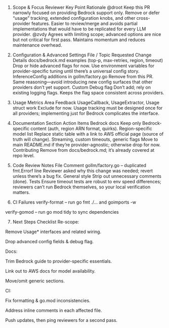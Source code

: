 1. Scope & Focus
Reviewer	Key Point	Rationale
@droot	Keep this PR narrowly focused on providing Bedrock support only. Remove or defer “usage” tracking, extended configuration knobs, and other cross-provider features.	Easier to review/merge and avoids partial implementations that would have to be replicated for every LLM provider.
@zvdy	Agrees with limiting scope; advanced options are nice but not critical for first pass.	Maintains momentum and reduces maintenance overhead.

2. Configuration & Advanced Settings
File / Topic	Requested Change	Details
docs/bedrock.md examples (top-p, max-retries, region, timeout)	Drop or hide advanced flags for now.	Use environment variables for provider-specific tuning until there’s a universal config story.
InferenceConfig additions in gollm/factory.go	Remove from this PR.	Same reasoning—avoid introducing new config surfaces that other providers don’t yet support.
Custom Debug flag	Don’t add; rely on existing logging flags.	Keeps the flag space consistent across providers.

3. Usage Metrics
Area	Feedback
UsageCallback, UsageExtractor, Usage struct work	Exclude for now. Usage tracking must be designed once for all providers; implementing just for Bedrock complicates the interface.

4. Documentation
Section	Action Items
Bedrock docs	Keep only Bedrock-specific content (auth, region ARN format, quirks).
Region-specific model list	Replace static table with a link to AWS official page (source of truth will change).
Streaming, custom timeouts, generic flags	Move to main README.md if they’re provider-agnostic; otherwise drop for now.
Contributing	Remove from docs/bedrock.md; it’s already covered at repo level.

5. Code Review Notes
File	Comment
gollm/factory.go – duplicated fmt.Errorf line	Reviewer asked why this change was needed; revert unless there’s a bug fix.
General style	Strip out unnecessary comments (done).
Tests	Ensure timeout tests are robust to env speed differences; reviewers can’t run Bedrock themselves, so your local verification matters.

6. CI Failures
verify-format – run go fmt ./... and goimports -w

verify-gomod – run go mod tidy to sync dependencies

7. Next Steps Checklist
Re-scope:

Remove Usage* interfaces and related wiring.

Drop advanced config fields & debug flag.

Docs:

Trim Bedrock guide to provider-specific essentials.

Link out to AWS docs for model availability.

Move/omit generic sections.

CI:

Fix formatting & go.mod inconsistencies.

Address inline comments in each affected file.

Push updates, then ping reviewers for a second pass.